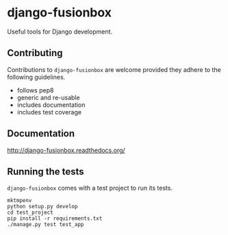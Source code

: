 # django-fusionbox

Useful tools for Django development.


## Contributing

Contributions to `django-fusionbox` are welcome provided they adhere to the following guidelines.

- follows pep8
- generic and re-usable
- includes documentation
- includes test coverage

## Documentation

http://django-fusionbox.readthedocs.org/

## Running the tests
`django-fusionbox` comes with a test project to run its tests.

    mktmpenv
    python setup.py develop
    cd test_project
    pip install -r requirements.txt
    ./manage.py test test_app
